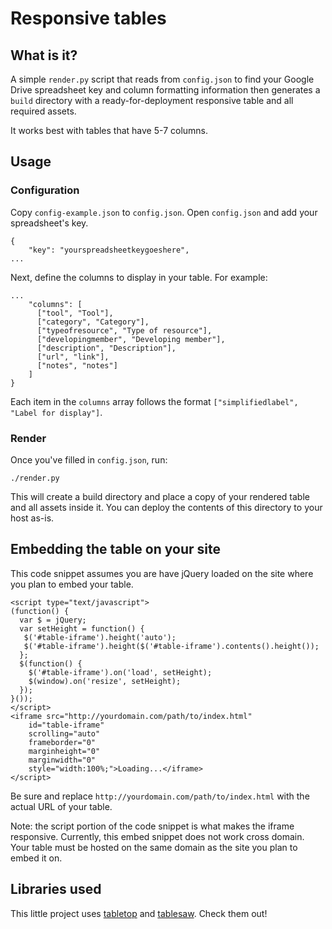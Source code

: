 # Responsive tables

## What is it?

A simple `render.py` script that reads from `config.json` to find your Google Drive spreadsheet key and column formatting information then generates a `build` directory with a ready-for-deployment responsive table and all required assets.

It works best with tables that have 5-7 columns.

## Usage

### Configuration

Copy `config-example.json` to `config.json`. Open `config.json` and add your spreadsheet's key.

    {
        "key": "yourspreadsheetkeygoeshere",
    ...

Next, define the columns to display in your table. For example:

    ...
        "columns": [
          ["tool", "Tool"],
          ["category", "Category"],
          ["typeofresource", "Type of resource"],
          ["developingmember", "Developing member"],
          ["description", "Description"],
          ["url", "link"],
          ["notes", "notes"]
        ]
    }

Each item in the `columns` array follows the format `["simplifiedlabel", "Label for display"]`.

### Render

Once you've filled in `config.json`, run:

    ./render.py

This will create a build directory and place a copy of your rendered table and all assets inside it. You can deploy the contents of this directory to your host as-is.

## Embedding the table on your site

This code snippet assumes you are have jQuery loaded on the site where you plan to embed your table.

    <script type="text/javascript">
    (function() {
      var $ = jQuery;
      var setHeight = function() {
       $('#table-iframe').height('auto');
       $('#table-iframe').height($('#table-iframe').contents().height());
      };
      $(function() {
        $('#table-iframe').on('load', setHeight);
        $(window).on('resize', setHeight);
      });
    }());
    </script>
    <iframe src="http://yourdomain.com/path/to/index.html"
        id="table-iframe"
        scrolling="auto"
        frameborder="0"
        marginheight="0"
        marginwidth="0"
        style="width:100%;">Loading...</iframe>
    </script>

Be sure and replace `http://yourdomain.com/path/to/index.html` with the actual URL of your table.

Note: the script portion of the code snippet is what makes the iframe responsive. Currently, this embed snippet does not work cross domain. Your table must be hosted on the same domain as the site you plan to embed it on.

## Libraries used

This little project uses [tabletop](https://github.com/jsoma/tabletop) and [tablesaw](https://github.com/filamentgroup/tablesaw/). Check them out!

